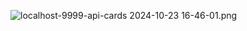![localhost-9999-api-cards 2024-10-23 16-46-01.png](..%2F..%2F..%2FDownloads%2Flocalhost-9999-api-cards%202024-10-23%2016-46-01.png)